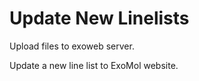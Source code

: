 # Update New Linelists


Upload files to exoweb server.


Update  a new line list to ExoMol website.
